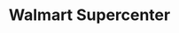 ---
title: "Walmart Supercenter"
url: /greeley/walmart-supercenter-47th-avenue/
shop: supermarket
---